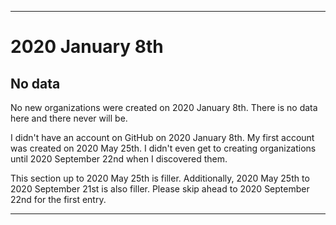 
***

# 2020 January 8th

## No data

No new organizations were created on 2020 January 8th. There is no data here and there never will be.

I didn't have an account on GitHub on 2020 January 8th. My first account was created on 2020 May 25th. I didn't even get to creating organizations until 2020 September 22nd when I discovered them.

This section up to 2020 May 25th is filler. Additionally, 2020 May 25th to 2020 September 21st is also filler. Please skip ahead to 2020 September 22nd for the first entry.

***
